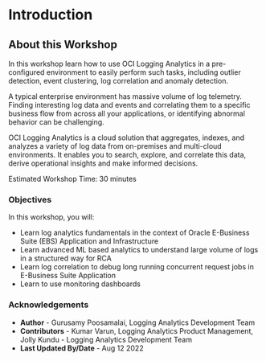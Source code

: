 ﻿# Introduction

## About this Workshop

In this workshop learn how to use OCI Logging Analytics in a pre-configured environment to easily perform such tasks, including outlier detection, event clustering, log correlation and anomaly detection.

A typical enterprise environment has massive volume of log telemetry. Finding interesting log data and events and correlating them to a specific business flow from across all your applications, or identifying abnormal behavior can be challenging.  

OCI Logging Analytics is a cloud solution that aggregates, indexes, and analyzes a variety of log data from on-premises and multi-cloud environments. It enables you to search, explore, and correlate this data, derive operational insights and make informed decisions.  

Estimated Workshop Time: 30 minutes

### Objectives

In this workshop, you will:

* Learn log analytics fundamentals in the context of Oracle E-Business Suite (EBS) Application and Infrastructure
* Learn advanced ML based analytics to understand large volume of logs in a structured way for RCA
* Learn log correlation to debug long running concurrent request jobs in E-Business Suite Application
* Learn to use monitoring dashboards

### Acknowledgements

* **Author** - Gurusamy Poosamalai, Logging Analytics Development Team
* **Contributors** -  Kumar Varun, Logging Analytics Product Management, Jolly Kundu - Logging Analytics Development Team
* **Last Updated By/Date** - Aug 12 2022
